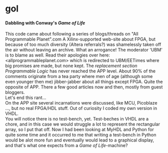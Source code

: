 # gol 

#### Dabbling with Conway's *Game of Life*

This code came about following a series of blogs/threads on "All Programmable Planet".com A Xilinx-supported web-site about FPGA, but because of too much diversity (Altera referrals?) was shamelessly taken off the air without leaving an archive. What an arrogance! The moderator 'UBM' is to blame as well. Read their apologies over here: <allprogrammableplanet.com> which is redirected to UBM/EETimes where big promises are made, but none kept. The _replacement section Programmable Logic_ has never reached the APP level. About 90% of the comments originate from a tea party where men of age (although some even younger then me) jibber-jabber about all  things except FPGA. Quite the opposite of APP. There a few good articles now and then, mostly from guest bloggers.  
Let's end this rant...  
On the APP site several incarnations were discussed, like MCU, Picoblaze ..., but no real FPGA/HDL stuff. Out of curiosity I coded my own version in VHDL.  
You will notice there is no test-bench, yet. Test-beches in VHDL are a chore, and in this case we would struggle a lot to represent the rectangular array, so I put that off. Now I had been looking at MyHDL and Python for quite some time and it occurred to me that writing a test-bench in Python would be alot more fun and eventually would lead to a graphical display, and that's what one expects from a _Game of Life_-machine?
